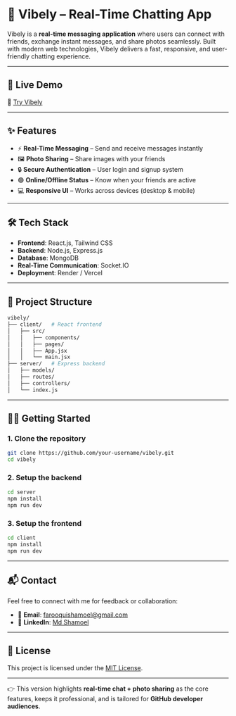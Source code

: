 

# 💬 Vibely – Real-Time Chatting App

Vibely is a **real-time messaging application** where users can connect with friends, exchange instant messages, and share photos seamlessly.
Built with modern web technologies, Vibely delivers a fast, responsive, and user-friendly chatting experience.

---

## 🚀 Live Demo

🔗 [Try Vibely](https://vibely-frontend-rdhy.onrender.com)

---

## ✨ Features

* ⚡ **Real-Time Messaging** – Send and receive messages instantly
* 🖼️ **Photo Sharing** – Share images with your friends
* 🔒 **Secure Authentication** – User login and signup system
* 🟢 **Online/Offline Status** – Know when your friends are active
* 💻 **Responsive UI** – Works across devices (desktop & mobile)

---

## 🛠️ Tech Stack

* **Frontend**: React.js, Tailwind CSS
* **Backend**: Node.js, Express.js
* **Database**: MongoDB
* **Real-Time Communication**: Socket.IO
* **Deployment**: Render / Vercel

---

## 📂 Project Structure

```bash
vibely/
├── client/   # React frontend
│   ├── src/
│   │   ├── components/
│   │   ├── pages/
│   │   ├── App.jsx
│   │   └── main.jsx
├── server/   # Express backend
│   ├── models/
│   ├── routes/
│   ├── controllers/
│   └── index.js
```

---

## 🧑‍💻 Getting Started

### 1. Clone the repository

```bash
git clone https://github.com/your-username/vibely.git
cd vibely
```

### 2. Setup the backend

```bash
cd server
npm install
npm run dev
```

### 3. Setup the frontend

```bash
cd client
npm install
npm run dev
```

---

## 📬 Contact

Feel free to connect with me for feedback or collaboration:

* 📧 **Email**: [farooquishamoel@gmail.com](mailto:farooquishamoel@gmail.com)
* 💼 **LinkedIn**: [Md Shamoel](https://www.linkedin.com/in/md-shamoel/)

---

## 📄 License

This project is licensed under the [MIT License](LICENSE).

---

👉 This version highlights **real-time chat + photo sharing** as the core features, keeps it professional, and is tailored for **GitHub developer audiences**.
